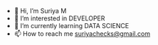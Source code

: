 - 👋 Hi, I’m Suriya M
- 👀 I’m interested in DEVELOPER
- 🌱 I’m currently learning DATA SCIENCE
- 📫 How to reach me suriyachecks@gmail.com

<!---
Suriyamano97/Suriyamano97 is a ✨ special ✨ repository because its `README.md` (this file) appears on your GitHub profile.
You can click the Preview link to take a look at your changes.
--->
